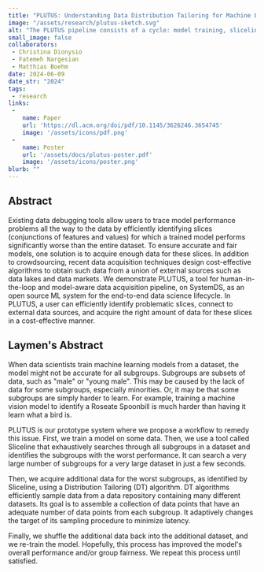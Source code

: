 ```yaml
---
title: "PLUTUS: Understanding Data Distribution Tailoring for Machine Learning"
image: "/assets/research/plutus-sketch.svg"
alt: "The PLUTUS pipeline consists of a cycle: model training, sliceline to identify problematic subgroups, and distribution tailoring to acquire additional data."
small_image: false
collaborators:
 - Christina Dionysio
 - Fatemeh Nargesian
 - Matthias Boehm
date: 2024-06-09
date_str: "2024"
tags:
 - research
links:
 - 
    name: Paper
    url: 'https://dl.acm.org/doi/pdf/10.1145/3626246.3654745'
    image: '/assets/icons/pdf.png'
 - 
    name: Poster
    url: '/assets/docs/plutus-poster.pdf'
    image: '/assets/icons/poster.png'
blurb: ""
---
```


## Abstract

Existing data debugging tools allow users to trace model performance problems all the way to the data by efficiently identifying slices (conjunctions of features and values) for which a trained model performs significantly worse than the entire dataset. To ensure accurate and fair models, one solution is to acquire enough data for these slices. In addition to crowdsourcing, recent data acquisition techniques design cost-effective algorithms to obtain such data from a union of external sources such as data lakes and data markets. We demonstrate PLUTUS, a tool for human-in-the-loop and model-aware data acquisition pipeline, on SystemDS, as an open source ML system for the end-to-end data science lifecycle. In PLUTUS, a user can efficiently identify problematic slices, connect to external data sources, and acquire the right amount of data for these slices in a cost-effective manner.

## Laymen's Abstract

When data scientists train machine learning models from a dataset, the model might not be accurate for all subgroups. Subgroups are subsets of data, such as "male" or "young male". This may be caused by the lack of data for some subgroups, especially minorities. Or, it may be that some subgroups are simply harder to learn. For example, training a machine vision model to identify a Roseate Spoonbill is much harder than having it learn what a bird is. 

PLUTUS is our prototype system where we propose a workflow to remedy this issue. First, we train a model on some data. Then, we use a tool called Sliceline that exhaustively searches through all subgroups in a dataset and identifies the subgroups with the worst performance. It can search a very large number of subgroups for a very large dataset in just a few seconds. 

Then, we acquire additional data for the worst subgroups, as identified by Sliceline, using a Distribution Tailoring (DT) algorithm. DT algorithms efficiently sample data from a data repository containing many different datasets. Its goal is to assemble a collection of data points that have an adequate number of data points from each subgroup. It adaptively changes the target of its sampling procedure to minimize latency. 

Finally, we shuffle the additional data back into the additional dataset, and we re-train the model. Hopefully, this process has improved the model's overall performance and/or group fairness. We repeat this process until satisfied. 